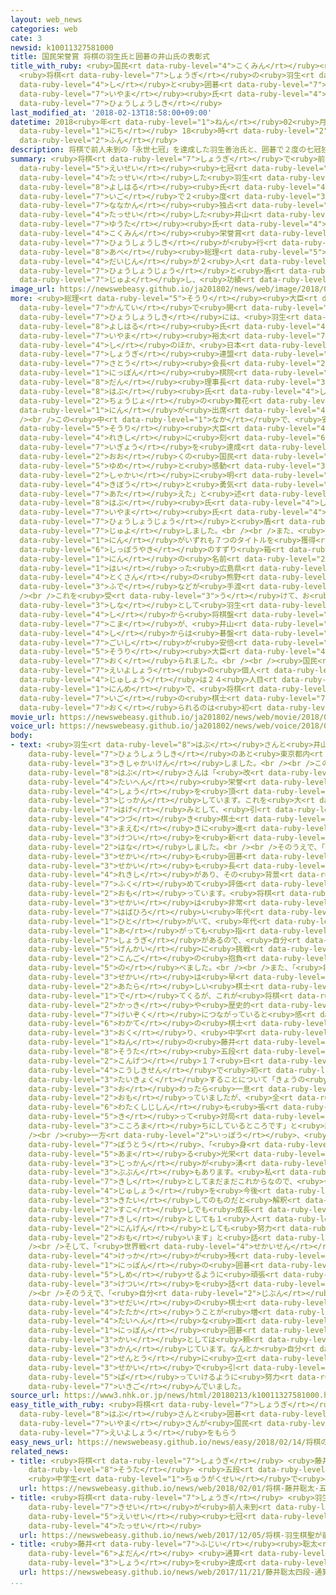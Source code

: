 ```yaml
---
layout: web_news
categories: web
cate: 3
newsid: k10011327581000
title: 国民栄誉賞 将棋の羽生氏と囲碁の井山氏の表彰式
title_with_ruby: <ruby>国民<rt data-ruby-level="4">こくみん</rt></ruby><ruby>栄誉賞<rt data-ruby-level="7">えいよしょう</rt></ruby>
  <ruby>将棋<rt data-ruby-level="7">しょうぎ</rt></ruby>の<ruby>羽生<rt data-ruby-level="8">はぶ</rt></ruby><ruby>氏<rt
  data-ruby-level="4">し</rt></ruby>と<ruby>囲碁<rt data-ruby-level="7">いご</rt></ruby>の<ruby>井山<rt
  data-ruby-level="7">いやま</rt></ruby><ruby>氏<rt data-ruby-level="4">し</rt></ruby>の<ruby>表彰式<rt
  data-ruby-level="7">ひょうしょうしき</rt></ruby>
last_modified_at: '2018-02-13T18:58:00+09:00'
datetime: 2018<ruby>年<rt data-ruby-level="1">ねん</rt></ruby>02<ruby>月<rt data-ruby-level="1">がつ</rt></ruby>13<ruby>日<rt
  data-ruby-level="1">にち</rt></ruby> 18<ruby>時<rt data-ruby-level="2">じ</rt></ruby>58<ruby>分<rt
  data-ruby-level="2">ふん</rt></ruby>
description: 将棋で前人未到の「永世七冠」を達成した羽生善治氏と、囲碁で２度の七冠独占を達成した井山裕太氏の国民栄誉賞の表彰式が行われ、安倍総理大臣が２人に表彰状と盾を授与し、功績をたたえました。
summary: <ruby>将棋<rt data-ruby-level="7">しょうぎ</rt></ruby>で<ruby>前人未到<rt data-ruby-level="7">ぜんじんみとう</rt></ruby>の「<ruby>永世<rt
  data-ruby-level="5">えいせい</rt></ruby><ruby>七冠<rt data-ruby-level="7">ななかん</rt></ruby>」を<ruby>達成<rt
  data-ruby-level="4">たっせい</rt></ruby>した<ruby>羽生<rt data-ruby-level="8">はぶ</rt></ruby><ruby>善治<rt
  data-ruby-level="8">よしはる</rt></ruby><ruby>氏<rt data-ruby-level="4">し</rt></ruby>と、<ruby>囲碁<rt
  data-ruby-level="7">いご</rt></ruby>で２<ruby>度<rt data-ruby-level="3">ど</rt></ruby>の<ruby>七冠<rt
  data-ruby-level="7">ななかん</rt></ruby><ruby>独占<rt data-ruby-level="7">どくせん</rt></ruby>を<ruby>達成<rt
  data-ruby-level="4">たっせい</rt></ruby>した<ruby>井山<rt data-ruby-level="7">いやま</rt></ruby><ruby>裕太<rt
  data-ruby-level="7">ゆうた</rt></ruby><ruby>氏<rt data-ruby-level="4">し</rt></ruby>の<ruby>国民<rt
  data-ruby-level="4">こくみん</rt></ruby><ruby>栄誉賞<rt data-ruby-level="7">えいよしょう</rt></ruby>の<ruby>表彰式<rt
  data-ruby-level="7">ひょうしょうしき</rt></ruby>が<ruby>行<rt data-ruby-level="2">おこな</rt></ruby>われ、<ruby>安倍<rt
  data-ruby-level="8">あべ</rt></ruby><ruby>総理<rt data-ruby-level="5">そうり</rt></ruby><ruby>大臣<rt
  data-ruby-level="4">だいじん</rt></ruby>が２<ruby>人<rt data-ruby-level="1">にん</rt></ruby>に<ruby>表彰状<rt
  data-ruby-level="7">ひょうしょうじょう</rt></ruby>と<ruby>盾<rt data-ruby-level="7">たて</rt></ruby>を<ruby>授与<rt
  data-ruby-level="7">じゅよ</rt></ruby>し、<ruby>功績<rt data-ruby-level="5">こうせき</rt></ruby>をたたえました。
image_url: https://newswebeasy.github.io/ja201802/news/web/image/2018/02/13/K10011327581_1802131946_1802131948_01_03.jpg
more: <ruby>総理<rt data-ruby-level="5">そうり</rt></ruby><ruby>大臣<rt data-ruby-level="4">だいじん</rt></ruby><ruby>官邸<rt
  data-ruby-level="7">かんてい</rt></ruby>で<ruby>開<rt data-ruby-level="3">ひら</rt></ruby>かれた<ruby>表彰式<rt
  data-ruby-level="7">ひょうしょうしき</rt></ruby>には、<ruby>羽生<rt data-ruby-level="8">はぶ</rt></ruby><ruby>善治<rt
  data-ruby-level="8">よしはる</rt></ruby><ruby>氏<rt data-ruby-level="4">し</rt></ruby>と<ruby>井山<rt
  data-ruby-level="7">いやま</rt></ruby><ruby>裕太<rt data-ruby-level="7">ゆうた</rt></ruby><ruby>氏<rt
  data-ruby-level="4">し</rt></ruby>のほか、<ruby>日本<rt data-ruby-level="1">にっぽん</rt></ruby><ruby>将棋<rt
  data-ruby-level="7">しょうぎ</rt></ruby><ruby>連盟<rt data-ruby-level="6">れんめい</rt></ruby>の<ruby>佐藤<rt
  data-ruby-level="7">さとう</rt></ruby><ruby>会長<rt data-ruby-level="2">かいちょう</rt></ruby>、<ruby>日本<rt
  data-ruby-level="1">にっぽん</rt></ruby><ruby>棋院<rt data-ruby-level="7">きいん</rt></ruby>の<ruby>團<rt
  data-ruby-level="8">だん</rt></ruby><ruby>理事長<rt data-ruby-level="3">りじちょう</rt></ruby>、それに<ruby>羽生<rt
  data-ruby-level="8">はぶ</rt></ruby><ruby>氏<rt data-ruby-level="4">し</rt></ruby>の<ruby>長女<rt
  data-ruby-level="2">ちょうじょ</rt></ruby>の<ruby>舞花<rt data-ruby-level="7">まいか</rt></ruby>さんの５<ruby>人<rt
  data-ruby-level="1">にん</rt></ruby>が<ruby>出席<rt data-ruby-level="4">しゅっせき</rt></ruby>しました。<br
  /><br />この<ruby>中<rt data-ruby-level="1">なか</rt></ruby>で、<ruby>安倍<rt data-ruby-level="8">あべ</rt></ruby><ruby>総理<rt
  data-ruby-level="5">そうり</rt></ruby><ruby>大臣<rt data-ruby-level="4">だいじん</rt></ruby>は「<ruby>歴史<rt
  data-ruby-level="4">れきし</rt></ruby>に<ruby>刻<rt data-ruby-level="6">きざ</rt></ruby>まれる<ruby>偉業<rt
  data-ruby-level="7">いぎょう</rt></ruby>を<ruby>達成<rt data-ruby-level="4">たっせい</rt></ruby>し、<ruby>多<rt
  data-ruby-level="2">おお</rt></ruby>くの<ruby>国民<rt data-ruby-level="4">こくみん</rt></ruby>に<ruby>夢<rt
  data-ruby-level="5">ゆめ</rt></ruby>と<ruby>感動<rt data-ruby-level="3">かんどう</rt></ruby>を、<ruby>社会<rt
  data-ruby-level="2">しゃかい</rt></ruby>に<ruby>明<rt data-ruby-level="2">あか</rt></ruby>るい<ruby>希望<rt
  data-ruby-level="4">きぼう</rt></ruby>と<ruby>勇気<rt data-ruby-level="4">ゆうき</rt></ruby>を<ruby>与<rt
  data-ruby-level="7">あた</rt></ruby>えた」と<ruby>述<rt data-ruby-level="5">の</rt></ruby>べたうえで、<ruby>羽生<rt
  data-ruby-level="8">はぶ</rt></ruby><ruby>氏<rt data-ruby-level="4">し</rt></ruby>と<ruby>井山<rt
  data-ruby-level="7">いやま</rt></ruby><ruby>氏<rt data-ruby-level="4">し</rt></ruby>のそれぞれに<ruby>表彰状<rt
  data-ruby-level="7">ひょうしょうじょう</rt></ruby>と<ruby>盾<rt data-ruby-level="7">たて</rt></ruby>を<ruby>授与<rt
  data-ruby-level="7">じゅよ</rt></ruby>しました。<br /><br />また、<ruby>記念品<rt data-ruby-level="4">きねんひん</rt></ruby>として、２<ruby>人<rt
  data-ruby-level="1">にん</rt></ruby>がいずれも７つのタイトルを<ruby>獲得<rt data-ruby-level="7">かくとく</rt></ruby>したことにちなんだ、<ruby>七宝焼<rt
  data-ruby-level="6">しっぽうやき</rt></ruby>のすずり<ruby>箱<rt data-ruby-level="3">ばこ</rt></ruby>や、２<ruby>人<rt
  data-ruby-level="1">にん</rt></ruby>の<ruby>名前<rt data-ruby-level="2">なまえ</rt></ruby>が<ruby>入<rt
  data-ruby-level="1">はい</rt></ruby>った<ruby>広島県<rt data-ruby-level="3">ひろしまけん</rt></ruby><ruby>特産<rt
  data-ruby-level="4">とくさん</rt></ruby>の<ruby>熊野<rt data-ruby-level="7">くまの</rt></ruby><ruby>筆<rt
  data-ruby-level="3">ふで</rt></ruby>などが<ruby>手渡<rt data-ruby-level="7">てわた</rt></ruby>されました。<br
  /><br />これを<ruby>受<rt data-ruby-level="3">う</rt></ruby>けて、お<ruby>礼<rt data-ruby-level="3">れい</rt></ruby>の<ruby>品<rt
  data-ruby-level="3">しな</rt></ruby>として<ruby>羽生<rt data-ruby-level="8">はぶ</rt></ruby><ruby>氏<rt
  data-ruby-level="4">し</rt></ruby>から<ruby>将棋盤<rt data-ruby-level="7">しょうぎばん</rt></ruby>と<ruby>駒<rt
  data-ruby-level="7">こま</rt></ruby>が、<ruby>井山<rt data-ruby-level="7">いやま</rt></ruby><ruby>氏<rt
  data-ruby-level="4">し</rt></ruby>からは<ruby>碁盤<rt data-ruby-level="7">ごばん</rt></ruby>と<ruby>碁石<rt
  data-ruby-level="7">ごいし</rt></ruby>が<ruby>安倍<rt data-ruby-level="8">あべ</rt></ruby><ruby>総理<rt
  data-ruby-level="5">そうり</rt></ruby><ruby>大臣<rt data-ruby-level="4">だいじん</rt></ruby>に<ruby>贈<rt
  data-ruby-level="7">おく</rt></ruby>られました。<br /><br /><ruby>国民<rt data-ruby-level="4">こくみん</rt></ruby><ruby>栄誉賞<rt
  data-ruby-level="7">えいよしょう</rt></ruby>の<ruby>個人<rt data-ruby-level="5">こじん</rt></ruby>としての<ruby>受賞<rt
  data-ruby-level="4">じゅしょう</rt></ruby>は２４<ruby>人目<rt data-ruby-level="1">にんめ</rt></ruby>と２５<ruby>人目<rt
  data-ruby-level="1">にんめ</rt></ruby>で、<ruby>将棋<rt data-ruby-level="7">しょうぎ</rt></ruby>と<ruby>囲碁<rt
  data-ruby-level="7">いご</rt></ruby>の<ruby>棋士<rt data-ruby-level="7">きし</rt></ruby>に<ruby>贈<rt
  data-ruby-level="7">おく</rt></ruby>られるのは<ruby>初<rt data-ruby-level="4">はじ</rt></ruby>めてです。
movie_url: https://newswebeasy.github.io/ja201802/news/web/movie/2018/02/13/k10011327581_201802131946_201802131948.mp4
voice_url: https://newswebeasy.github.io/ja201802/news/web/voice/2018/02/13/k10011327581_201802131946_201802131948.mp3
body:
- text: <ruby>羽生<rt data-ruby-level="8">はぶ</rt></ruby>さんと<ruby>井山<rt data-ruby-level="7">いやま</rt></ruby>さんは、<ruby>表彰式<rt
    data-ruby-level="7">ひょうしょうしき</rt></ruby>のあと<ruby>東京都内<rt data-ruby-level="3">とうきょうとない</rt></ruby>で<ruby>記者会見<rt
    data-ruby-level="3">きしゃかいけん</rt></ruby>しました。<br /><br />この<ruby>中<rt data-ruby-level="1">なか</rt></ruby>で、<ruby>羽生<rt
    data-ruby-level="8">はぶ</rt></ruby>さんは「<ruby>改<rt data-ruby-level="4">あらた</rt></ruby>めて<ruby>大変<rt
    data-ruby-level="4">たいへん</rt></ruby><ruby>栄誉<rt data-ruby-level="7">えいよ</rt></ruby>ある<ruby>賞<rt
    data-ruby-level="4">しょう</rt></ruby>を<ruby>頂<rt data-ruby-level="6">いただ</rt></ruby>いたと<ruby>実感<rt
    data-ruby-level="3">じっかん</rt></ruby>しています。これを<ruby>大<rt data-ruby-level="1">おお</rt></ruby>きな<ruby>励<rt
    data-ruby-level="7">はげ</rt></ruby>みとして、<ruby>引<rt data-ruby-level="4">ひ</rt></ruby>き<ruby>続<rt
    data-ruby-level="4">つづ</rt></ruby>き<ruby>棋士<rt data-ruby-level="7">きし</rt></ruby>として<ruby>前向<rt
    data-ruby-level="3">まえむ</rt></ruby>きに<ruby>進<rt data-ruby-level="3">すす</rt></ruby>んでいかなくてはいけないと<ruby>決意<rt
    data-ruby-level="3">けつい</rt></ruby>を<ruby>新<rt data-ruby-level="2">あら</rt></ruby>たにしました」と<ruby>話<rt
    data-ruby-level="2">はな</rt></ruby>しました。<br /><br />そのうえで、「<ruby>将棋<rt data-ruby-level="7">しょうぎ</rt></ruby>の<ruby>世界<rt
    data-ruby-level="3">せかい</rt></ruby>も<ruby>囲碁<rt data-ruby-level="7">いご</rt></ruby>の<ruby>世界<rt
    data-ruby-level="3">せかい</rt></ruby>も<ruby>長<rt data-ruby-level="2">なが</rt></ruby>い<ruby>歴史<rt
    data-ruby-level="4">れきし</rt></ruby>があり、その<ruby>背景<rt data-ruby-level="6">はいけい</rt></ruby>も<ruby>含<rt
    data-ruby-level="7">ふく</rt></ruby>めて<ruby>評価<rt data-ruby-level="5">ひょうか</rt></ruby>をしていただけたのではないかと<ruby>思<rt
    data-ruby-level="2">おも</rt></ruby>っています。<ruby>将棋<rt data-ruby-level="7">しょうぎ</rt></ruby>の<ruby>世界<rt
    data-ruby-level="3">せかい</rt></ruby>は<ruby>非常<rt data-ruby-level="5">ひじょう</rt></ruby>に<ruby>幅広<rt
    data-ruby-level="7">はばひろ</rt></ruby>い<ruby>年代<rt data-ruby-level="3">ねんだい</rt></ruby>の<ruby>人<rt
    data-ruby-level="1">ひと</rt></ruby>がいて、<ruby>年代<rt data-ruby-level="3">ねんだい</rt></ruby>が<ruby>上<rt
    data-ruby-level="1">あ</rt></ruby>がっても<ruby>指<rt data-ruby-level="3">さ</rt></ruby>せる<ruby>将棋<rt
    data-ruby-level="7">しょうぎ</rt></ruby>があるので、<ruby>自分<rt data-ruby-level="2">じぶん</rt></ruby>なりの<ruby>限界<rt
    data-ruby-level="5">げんかい</rt></ruby>に<ruby>挑戦<rt data-ruby-level="7">ちょうせん</rt></ruby>していきたい」と<ruby>今後<rt
    data-ruby-level="2">こんご</rt></ruby>の<ruby>抱負<rt data-ruby-level="7">ほうふ</rt></ruby>を<ruby>述<rt
    data-ruby-level="5">の</rt></ruby>べました。<br /><br />また、「<ruby>将棋<rt data-ruby-level="7">しょうぎ</rt></ruby>の<ruby>世界<rt
    data-ruby-level="3">せかい</rt></ruby>は<ruby>早<rt data-ruby-level="1">はや</rt></ruby>いサイクルで<ruby>新<rt
    data-ruby-level="2">あたら</rt></ruby>しい<ruby>棋士<rt data-ruby-level="7">きし</rt></ruby>たちが<ruby>出<rt
    data-ruby-level="1">で</rt></ruby>てくるが、これが<ruby>将棋<rt data-ruby-level="7">しょうぎ</rt></ruby>の<ruby>活気<rt
    data-ruby-level="2">かっき</rt></ruby>や<ruby>歴史的<rt data-ruby-level="4">れきしてき</rt></ruby>な<ruby>継続<rt
    data-ruby-level="7">けいぞく</rt></ruby>につながっていると<ruby>感<rt data-ruby-level="3">かん</rt></ruby>じています」と<ruby>若手<rt
    data-ruby-level="6">わかて</rt></ruby>の<ruby>棋士<rt data-ruby-level="7">きし</rt></ruby>たちにエールを<ruby>送<rt
    data-ruby-level="3">おく</rt></ruby>り、<ruby>中学<rt data-ruby-level="1">ちゅうがく</rt></ruby>３<ruby>年<rt
    data-ruby-level="1">ねん</rt></ruby>の<ruby>藤井<rt data-ruby-level="7">ふじい</rt></ruby><ruby>聡太<rt
    data-ruby-level="8">そうた</rt></ruby><ruby>五段<rt data-ruby-level="6">ごだん</rt></ruby>と<ruby>今月<rt
    data-ruby-level="2">こんげつ</rt></ruby>１７<ruby>日<rt data-ruby-level="1">にち</rt></ruby>に<ruby>公式戦<rt
    data-ruby-level="4">こうしきせん</rt></ruby>で<ruby>初<rt data-ruby-level="4">はじ</rt></ruby>めて<ruby>対局<rt
    data-ruby-level="3">たいきょく</rt></ruby>することについて「きょうの<ruby>日<rt data-ruby-level="1">ひ</rt></ruby>が<ruby>終<rt
    data-ruby-level="3">お</rt></ruby>わったら<ruby>一息<rt data-ruby-level="3">ひといき</rt></ruby>つけると<ruby>思<rt
    data-ruby-level="2">おも</rt></ruby>っていましたが、<ruby>全<rt data-ruby-level="3">まった</rt></ruby>くそうではなくなってしまって、<ruby>私自身<rt
    data-ruby-level="6">わたくしじしん</rt></ruby>も<ruby>張<rt data-ruby-level="5">は</rt></ruby>り<ruby>切<rt
    data-ruby-level="5">き</rt></ruby>って<ruby>対局<rt data-ruby-level="3">たいきょく</rt></ruby>を<ruby>心待<rt
    data-ruby-level="3">こころま</rt></ruby>ちにしているところです」と<ruby>話<rt data-ruby-level="2">はな</rt></ruby>していました。<br
    /><br /><ruby>一方<rt data-ruby-level="2">いっぽう</rt></ruby>、<ruby>井山<rt data-ruby-level="7">いやま</rt></ruby>さんは<ruby>冒頭<rt
    data-ruby-level="7">ぼうとう</rt></ruby>、「<ruby>身<rt data-ruby-level="5">み</rt></ruby>に<ruby>余<rt
    data-ruby-level="5">あま</rt></ruby>る<ruby>光栄<rt data-ruby-level="4">こうえい</rt></ruby>なことで、いまだに<ruby>実感<rt
    data-ruby-level="3">じっかん</rt></ruby>が<ruby>湧<rt data-ruby-level="7">わ</rt></ruby>かない<ruby>部分<rt
    data-ruby-level="3">ぶぶん</rt></ruby>もあります。<ruby>私<rt data-ruby-level="8">わたし</rt></ruby>は<ruby>棋士<rt
    data-ruby-level="7">きし</rt></ruby>としてまだまだこれからなので、<ruby>今回<rt data-ruby-level="2">こんかい</rt></ruby>の<ruby>受賞<rt
    data-ruby-level="4">じゅしょう</rt></ruby>を<ruby>今後<rt data-ruby-level="2">こんご</rt></ruby>に<ruby>期待<rt
    data-ruby-level="3">きたい</rt></ruby>してのものだと<ruby>解釈<rt data-ruby-level="7">かいしゃく</rt></ruby>しています。これから<ruby>少<rt
    data-ruby-level="2">すこ</rt></ruby>しでも<ruby>成長<rt data-ruby-level="4">せいちょう</rt></ruby>していけるよう、<ruby>棋士<rt
    data-ruby-level="7">きし</rt></ruby>としても１<ruby>人<rt data-ruby-level="1">にん</rt></ruby>の<ruby>人間<rt
    data-ruby-level="2">にんげん</rt></ruby>としても<ruby>努力<rt data-ruby-level="4">どりょく</rt></ruby>していかなくてはならないと<ruby>思<rt
    data-ruby-level="2">おも</rt></ruby>います」と<ruby>話<rt data-ruby-level="2">はな</rt></ruby>しました。<br
    /><br />そして、「<ruby>世界戦<rt data-ruby-level="4">せかいせん</rt></ruby>ではなかなかいい<ruby>結果<rt
    data-ruby-level="4">けっか</rt></ruby>が<ruby>残<rt data-ruby-level="4">のこ</rt></ruby>せていないので、『<ruby>日本<rt
    data-ruby-level="1">にっぽん</rt></ruby>の<ruby>囲碁<rt data-ruby-level="7">いご</rt></ruby>もやれるんだ』ということを<ruby>示<rt
    data-ruby-level="5">しめ</rt></ruby>せるように<ruby>頑張<rt data-ruby-level="7">がんば</rt></ruby>っていきたいです」と<ruby>決意<rt
    data-ruby-level="3">けつい</rt></ruby>を<ruby>話<rt data-ruby-level="2">はな</rt></ruby>していました。<br
    /><br />そのうえで、「<ruby>自分<rt data-ruby-level="2">じぶん</rt></ruby>も<ruby>下<rt data-ruby-level="1">した</rt></ruby>の<ruby>世代<rt
    data-ruby-level="3">せだい</rt></ruby>の<ruby>棋士<rt data-ruby-level="7">きし</rt></ruby>と<ruby>戦<rt
    data-ruby-level="4">たたか</rt></ruby>うことが<ruby>増<rt data-ruby-level="5">ふ</rt></ruby>え、<ruby>大変<rt
    data-ruby-level="4">たいへん</rt></ruby>な<ruby>面<rt data-ruby-level="3">めん</rt></ruby>もありますが、<ruby>日本<rt
    data-ruby-level="1">にっぽん</rt></ruby><ruby>囲碁<rt data-ruby-level="7">いご</rt></ruby><ruby>界<rt
    data-ruby-level="3">かい</rt></ruby>としては<ruby>頼<rt data-ruby-level="7">たの</rt></ruby>もしくも<ruby>感<rt
    data-ruby-level="3">かん</rt></ruby>じています。なんとか<ruby>自分<rt data-ruby-level="2">じぶん</rt></ruby>がその<ruby>先頭<rt
    data-ruby-level="2">せんとう</rt></ruby>に<ruby>立<rt data-ruby-level="1">た</rt></ruby>って、<ruby>世界<rt
    data-ruby-level="3">せかい</rt></ruby>で<ruby>引<rt data-ruby-level="5">ひ</rt></ruby>っ<ruby>張<rt
    data-ruby-level="5">ぱ</rt></ruby>っていけるように<ruby>努力<rt data-ruby-level="4">どりょく</rt></ruby>していきたい」と<ruby>意気込<rt
    data-ruby-level="7">いきご</rt></ruby>んでいました。
source_url: https://www3.nhk.or.jp/news/html/20180213/k10011327581000.html
easy_title_with_ruby: <ruby>将棋<rt data-ruby-level="7">しょうぎ</rt></ruby>の<ruby>羽生<rt
  data-ruby-level="8">はぶ</rt></ruby>さんと<ruby>囲碁<rt data-ruby-level="7">いご</rt></ruby>の<ruby>井山<rt
  data-ruby-level="7">いやま</rt></ruby>さんが<ruby>国民<rt data-ruby-level="4">こくみん</rt></ruby><ruby>栄誉賞<rt
  data-ruby-level="7">えいよしょう</rt></ruby>をもらう
easy_news_url: https://newswebeasy.github.io/news/easy/2018/02/14/将棋の羽生さんと囲碁の井山さんが国民栄誉賞をもらう
related_news:
- title: <ruby>将棋<rt data-ruby-level="7">しょうぎ</rt></ruby> <ruby>藤井<rt data-ruby-level="7">ふじい</rt></ruby><ruby>聡太<rt
    data-ruby-level="8">そうた</rt></ruby> <ruby>五段<rt data-ruby-level="6">ごだん</rt></ruby>に
    <ruby>中学生<rt data-ruby-level="1">ちゅうがくせい</rt></ruby>で<ruby>初<rt data-ruby-level="4">はつ</rt></ruby>
  url: https://newswebeasy.github.io/news/web/2018/02/01/将棋-藤井聡太-五段に-中学生で初
- title: <ruby>将棋<rt data-ruby-level="7">しょうぎ</rt></ruby> <ruby>羽生<rt data-ruby-level="8">はにゅう</rt></ruby><ruby>棋聖<rt
    data-ruby-level="7">きせい</rt></ruby>が<ruby>前人未到<rt data-ruby-level="7">ぜんじんみとう</rt></ruby>の「<ruby>永世<rt
    data-ruby-level="5">えいせい</rt></ruby><ruby>七冠<rt data-ruby-level="7">ななかん</rt></ruby>」<ruby>達成<rt
    data-ruby-level="4">たっせい</rt></ruby>
  url: https://newswebeasy.github.io/news/web/2017/12/05/将棋-羽生棋聖が前人未到の永世七冠達成
- title: <ruby>藤井<rt data-ruby-level="7">ふじい</rt></ruby><ruby>聡太<rt data-ruby-level="8">そうた</rt></ruby><ruby>四段<rt
    data-ruby-level="6">よだん</rt></ruby> <ruby>通算<rt data-ruby-level="2">つうさん</rt></ruby>50<ruby>勝<rt
    data-ruby-level="3">しょう</rt></ruby>を<ruby>達成<rt data-ruby-level="4">たっせい</rt></ruby>
  url: https://newswebeasy.github.io/news/web/2017/11/21/藤井聡太四段-通算50勝を達成
...
```

